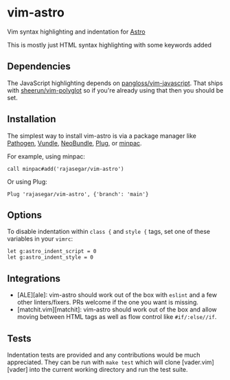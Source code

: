 # vim-astro

Vim syntax highlighting and indentation for [Astro](https://astro.build)


This is mostly just HTML syntax highlighting with some keywords added 

## Dependencies

The JavaScript highlighting depends on [pangloss/vim-javascript](https://github.com/pangloss/vim-javascript). That ships with
[sheerun/vim-polyglot](https://github.com/sheerun/vim-polyglot) so if you're already using that then you
should be set.


## Installation

The simplest way to install vim-astro is via a package manager like
[Pathogen](https://github.com/tpope/vim-pathogen), [Vundle](https://github.com/VundleVim/Vundle.vim), [NeoBundle](https://github.com/Shougo/neobundle.vim),
[Plug](https://github.com/junegunn/vim-plug), or [minpac](https://github.com/k-takata/minpac).

For example, using minpac:

```vimscript
call minpac#add('rajasegar/vim-astro')
```

Or using Plug:

```vimscript
Plug 'rajasegar/vim-astro', {'branch': 'main'}
```


## Options

To disable indentation within `class {` and `style {` tags, set one of these
variables in your `vimrc`:

```vim
let g:astro_indent_script = 0
let g:astro_indent_style = 0
```

## Integrations

- [ALE][ale]: vim-astro should work out of the box with `eslint` and a few
  other linters/fixers. PRs welcome if the one you want is missing.
- [matchit.vim][matchit]: vim-astro should work out of the box and allow moving
  between HTML tags as well as flow control like `#if/:else//if`.


## Tests

Indentation tests are provided and any contributions would be much appreciated.
They can be run with `make test` which will clone [vader.vim][vader] into the
current working directory and run the test suite.



